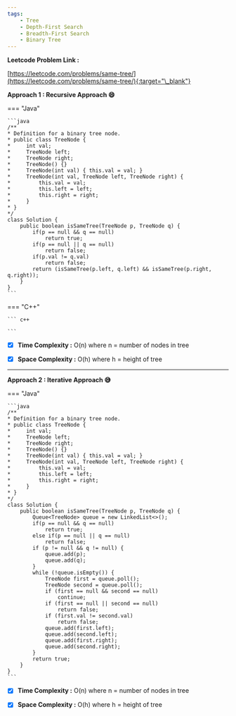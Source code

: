 ```yaml
---
tags:
    - Tree
    - Depth-First Search
    - Breadth-First Search
    - Binary Tree
---
```


**Leetcode Problem Link :**

[https://leetcode.com/problems/same-tree/](https://leetcode.com/problems/same-tree/){:target="\_blank"}

**Approach 1 : Recursive Approach :smile:**

=== "Java"

    ```java
    /**
    * Definition for a binary tree node.
    * public class TreeNode {
    *     int val;
    *     TreeNode left;
    *     TreeNode right;
    *     TreeNode() {}
    *     TreeNode(int val) { this.val = val; }
    *     TreeNode(int val, TreeNode left, TreeNode right) {
    *         this.val = val;
    *         this.left = left;
    *         this.right = right;
    *     }
    * }
    */
    class Solution {
        public boolean isSameTree(TreeNode p, TreeNode q) {
            if(p == null && q == null)
                return true;
            if(p == null || q == null)
                return false;
            if(p.val != q.val)
                return false;
            return (isSameTree(p.left, q.left) && isSameTree(p.right, q.right));
        }
    }
    ```

=== "C++"

    ``` c++

    ```

-   [x] **Time Complexity :** O(n) where n = number of nodes in tree

-   [x] **Space Complexity :** O(h) where h = height of tree

<hr>

**Approach 2 : Iterative Approach :sweat_smile:**

=== "Java"

    ```java
    /**
    * Definition for a binary tree node.
    * public class TreeNode {
    *     int val;
    *     TreeNode left;
    *     TreeNode right;
    *     TreeNode() {}
    *     TreeNode(int val) { this.val = val; }
    *     TreeNode(int val, TreeNode left, TreeNode right) {
    *         this.val = val;
    *         this.left = left;
    *         this.right = right;
    *     }
    * }
    */
    class Solution {
        public boolean isSameTree(TreeNode p, TreeNode q) {
            Queue<TreeNode> queue = new LinkedList<>();
            if(p == null && q == null)
                return true;
            else if(p == null || q == null)
                return false;
            if (p != null && q != null) {
                queue.add(p);
                queue.add(q);
            }
            while (!queue.isEmpty()) {
                TreeNode first = queue.poll();
                TreeNode second = queue.poll();
                if (first == null && second == null)
                    continue;
                if (first == null || second == null)
                    return false;
                if (first.val != second.val)
                    return false;
                queue.add(first.left);
                queue.add(second.left);
                queue.add(first.right);
                queue.add(second.right);
            }
            return true;
        }
    }
    ```

-   [x] **Time Complexity :** O(n) where n = number of nodes in tree

-   [x] **Space Complexity :** O(h) where h = height of tree
